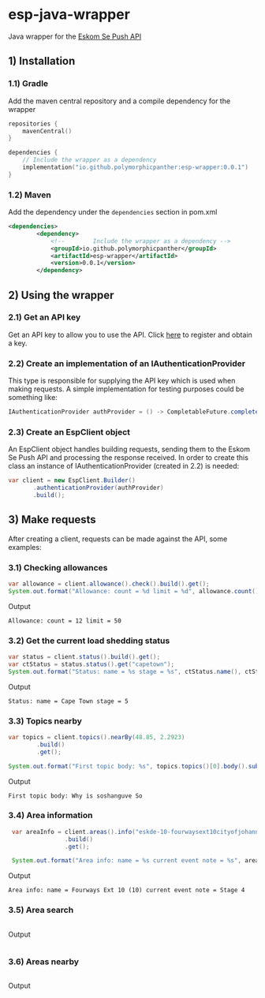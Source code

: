 # esp-java-wrapper

Java wrapper for the [Eskom Se Push API](https://eskomsepush.gumroad.com/l/api)

## 1) Installation

### 1.1) Gradle

Add the maven central repository and a compile dependency for the wrapper

```kotlin
repositories {
    mavenCentral()
}

dependencies {
    // Include the wrapper as a dependency
    implementation("io.github.polymorphicpanther:esp-wrapper:0.0.1")
}
```

### 1.2) Maven

Add the dependency under the `dependencies` section in pom.xml

```xml
<dependencies>
        <dependency>
            <!--        Include the wrapper as a dependency -->
            <groupId>io.github.polymorphicpanther</groupId>
            <artifactId>esp-wrapper</artifactId>
            <version>0.0.1</version>
        </dependency>
```

## 2) Using the wrapper

### 2.1) Get an API key

Get an API key to allow you to use the API. Click [here](https://eskomsepush.gumroad.com/l/api) to register and obtain a key.

### 2.2) Create an implementation of an IAuthenticationProvider

This type is responsible for supplying the API key which is used when making requests. A simple implementation for testing purposes could be something like:

```java
IAuthenticationProvider authProvider = () -> CompletableFuture.completedFuture("Y1O2U3R-A4P5I-K6E7Y-H8E9R10E");
```

### 2.3) Create an EspClient object

An EspClient object handles building requests, sending them to the Eskom Se Push API and processing the response received. In order to create this class an instance of IAuthenticationProvider (created in 2.2) is needed:

```java
var client = new EspClient.Builder()
       .authenticationProvider(authProvider)
       .build();
```

## 3) Make requests

After creating a client, requests can be made against the API, some examples:

### 3.1) Checking allowances

```java
var allowance = client.allowance().check().build().get();
System.out.format("Allowance: count = %d limit = %d", allowance.count(), allowance.limit());
```

Output

```
Allowance: count = 12 limit = 50
```

### 3.2) Get the current load shedding status

```java
var status = client.status().build().get();
var ctStatus = status.status().get("capetown");
System.out.format("Status: name = %s stage = %s", ctStatus.name(), ctStatus.stage());
```

Output

```
Status: name = Cape Town stage = 5
```

### 3.3) Topics nearby 

```java
var topics = client.topics().nearBy(48.85, 2.2923)
        .build()
        .get();

System.out.format("First topic body: %s", topics.topics()[0].body().substring(0,20));
```

Output

```
First topic body: Why is soshanguve So
```

### 3.4) Area information

```java
 var areaInfo = client.areas().info("eskde-10-fourwaysext10cityofjohannesburggauteng")
                .build()
                .get();

 System.out.format("Area info: name = %s current event note = %s", areaInfo.info().name(), areaInfo.events()[0].note());
```

Output

```
Area info: name = Fourways Ext 10 (10) current event note = Stage 4
```

### 3.5) Area search

```java
```

Output

```

```

### 3.6) Areas nearby

```java
```

Output

```

```

